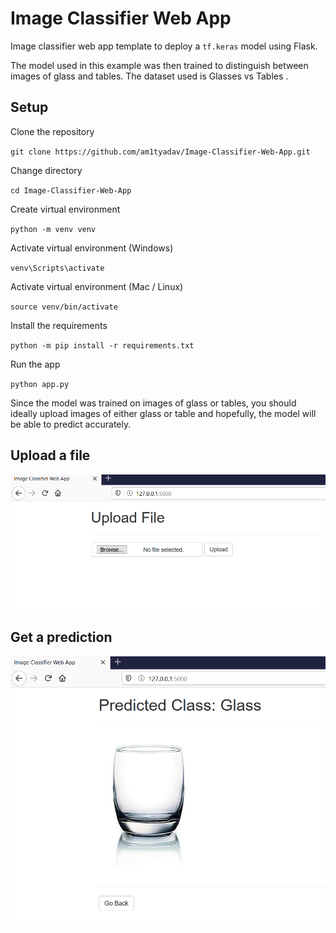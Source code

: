 # Image Classifier Web App

Image classifier web app template to deploy a `tf.keras` model using Flask.

The model used in this example was then trained to distinguish between images of glass and tables. The dataset used is Glasses vs Tables .

## Setup

Clone the repository

`git clone https://github.com/am1tyadav/Image-Classifier-Web-App.git`

Change directory

`cd Image-Classifier-Web-App`

Create virtual environment

`python -m venv venv`

Activate virtual environment (Windows)

`venv\Scripts\activate`

Activate virtual environment (Mac / Linux)

`source venv/bin/activate`

Install the requirements

`python -m pip install -r requirements.txt`

Run the app

`python app.py`

Since the model was trained on images of glass or tables, you should ideally upload images of either glass or table and hopefully, the model will be able to predict accurately.

## Upload a file

![upload](assets/upload.png)

## Get a prediction

![predict](assets/predict.png)
